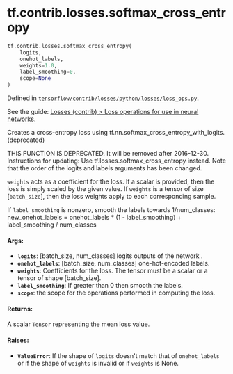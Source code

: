 <div itemscope itemtype="http://developers.google.com/ReferenceObject">
<meta itemprop="name" content="tf.contrib.losses.softmax_cross_entropy" />
</div>

# tf.contrib.losses.softmax_cross_entropy

``` python
tf.contrib.losses.softmax_cross_entropy(
    logits,
    onehot_labels,
    weights=1.0,
    label_smoothing=0,
    scope=None
)
```



Defined in [`tensorflow/contrib/losses/python/losses/loss_ops.py`](https://www.tensorflow.org/code/tensorflow/contrib/losses/python/losses/loss_ops.py).

See the guide: [Losses (contrib) > Loss operations for use in neural networks.](../../../../../api_guides/python/contrib.losses.md#Loss_operations_for_use_in_neural_networks_)

Creates a cross-entropy loss using tf.nn.softmax_cross_entropy_with_logits. (deprecated)

THIS FUNCTION IS DEPRECATED. It will be removed after 2016-12-30.
Instructions for updating:
Use tf.losses.softmax_cross_entropy instead. Note that the order of the logits and labels arguments has been changed.

`weights` acts as a coefficient for the loss. If a scalar is provided,
then the loss is simply scaled by the given value. If `weights` is a
tensor of size [`batch_size`], then the loss weights apply to each
corresponding sample.

If `label_smoothing` is nonzero, smooth the labels towards 1/num_classes:
    new_onehot_labels = onehot_labels * (1 - label_smoothing)
                        + label_smoothing / num_classes

#### Args:

* <b>`logits`</b>: [batch_size, num_classes] logits outputs of the network .
* <b>`onehot_labels`</b>: [batch_size, num_classes] one-hot-encoded labels.
* <b>`weights`</b>: Coefficients for the loss. The tensor must be a scalar or a tensor
    of shape [batch_size].
* <b>`label_smoothing`</b>: If greater than 0 then smooth the labels.
* <b>`scope`</b>: the scope for the operations performed in computing the loss.


#### Returns:

A scalar `Tensor` representing the mean loss value.


#### Raises:

* <b>`ValueError`</b>: If the shape of `logits` doesn't match that of `onehot_labels`
    or if the shape of `weights` is invalid or if `weights` is None.